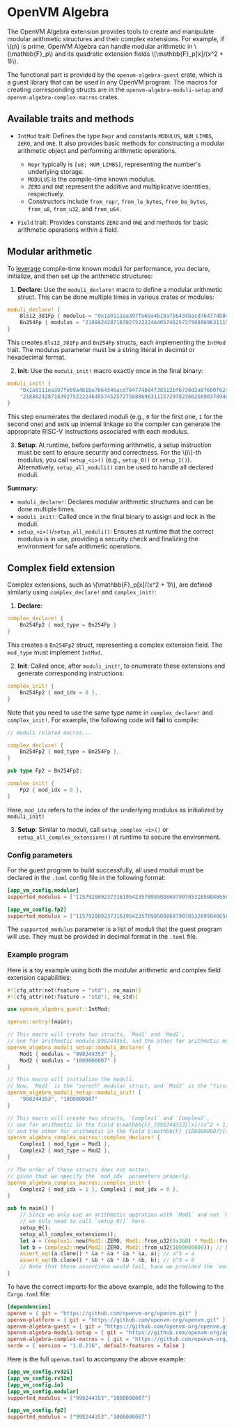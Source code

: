 # OpenVM Algebra

The OpenVM Algebra extension provides tools to create and manipulate modular arithmetic structures and their complex extensions. For example, if \\(p\\) is prime, OpenVM Algebra can handle modular arithmetic in \\(\mathbb{F}\_p\\)​ and its quadratic extension fields \\(\mathbb{F}\_p[x]/(x^2 + 1)\\).

The functional part is provided by the `openvm-algebra-guest` crate, which is a guest library that can be used in any OpenVM program. The macros for creating corresponding structs are in the `openvm-algebra-moduli-setup` and `openvm-algebra-complex-macros` crates.

## Available traits and methods

- `IntMod` trait:
  Defines the type `Repr` and constants `MODULUS`, `NUM_LIMBS`, `ZERO`, and `ONE`. It also provides basic methods for constructing a modular arithmetic object and performing arithmetic operations.

  - `Repr` typically is `[u8; NUM_LIMBS]`, representing the number's underlying storage.
  - `MODULUS` is the compile-time known modulus.
  - `ZERO` and `ONE` represent the additive and multiplicative identities, respectively.
  - Constructors include `from_repr`, `from_le_bytes`, `from_be_bytes`, `from_u8`, `from_u32`, and `from_u64`.

- `Field` trait:
  Provides constants `ZERO` and `ONE` and methods for basic arithmetic operations within a field.

## Modular arithmetic

To [leverage](./overview.md) compile-time known moduli for performance, you declare, initialize, and then set up the arithmetic structures:

1. **Declare**: Use the `moduli_declare!` macro to define a modular arithmetic struct. This can be done multiple times in various crates or modules:

```rust
moduli_declare! {
    Bls12_381Fp { modulus = "0x1a0111ea397fe69a4b1ba7b6434bacd764774b84f38512bf6730d2a0f6b0f6241eabfffeb153ffffb9feffffffffaaab" },
    Bn254Fp { modulus = "21888242871839275222246405745257275088696311157297823662689037894645226208583" },
}
```

This creates `Bls12_381Fp` and `Bn254Fp` structs, each implementing the `IntMod` trait. The modulus parameter must be a string literal in decimal or hexadecimal format.

2. **Init**: Use the `moduli_init!` macro exactly once in the final binary:

```rust
moduli_init! {
    "0x1a0111ea397fe69a4b1ba7b6434bacd764774b84f38512bf6730d2a0f6b0f6241eabfffeb153ffffb9feffffffffaaab",
    "21888242871839275222246405745257275088696311157297823662689037894645226208583"
}
```

This step enumerates the declared moduli (e.g., `0` for the first one, `1` for the second one) and sets up internal linkage so the compiler can generate the appropriate RISC-V instructions associated with each modulus.

3. **Setup**: At runtime, before performing arithmetic, a setup instruction must be sent to ensure security and correctness. For the \\(i\\)-th modulus, you call `setup_<i>()` (e.g., `setup_0()` or `setup_1()`). Alternatively, `setup_all_moduli()` can be used to handle all declared moduli.

**Summary**:

- `moduli_declare!`: Declares modular arithmetic structures and can be done multiple times.
- `moduli_init!`: Called once in the final binary to assign and lock in the moduli.
- `setup_<i>()`/`setup_all_moduli()`: Ensures at runtime that the correct modulus is in use, providing a security check and finalizing the environment for safe arithmetic operations.

## Complex field extension

Complex extensions, such as \\(\mathbb{F}\_p[x]/(x^2 + 1)\\), are defined similarly using `complex_declare!` and `complex_init!`:

1. **Declare**:

```rust
complex_declare! {
    Bn254Fp2 { mod_type = Bn254Fp }
}
```

This creates a `Bn254Fp2` struct, representing a complex extension field. The `mod_type` must implement `IntMod`.

2. **Init**: Called once, after `moduli_init!`, to enumerate these extensions and generate corresponding instructions:

```rust
complex_init! {
    Bn254Fp2 { mod_idx = 0 },
}
```

Note that you need to use the same type name in `complex_declare!` and `complex_init!`. For example, the following code will **fail** to compile:

```rust
// moduli related macros...

complex_declare! {
    Bn254Fp2 { mod_type = Bn254Fp },
}

pub type Fp2 = Bn254Fp2;

complex_init! {
    Fp2 { mod_idx = 0 },
}
```

Here, `mod_idx` refers to the index of the underlying modulus as initialized by `moduli_init!`

3. **Setup**: Similar to moduli, call `setup_complex_<i>()` or `setup_all_complex_extensions()` at runtime to secure the environment.

### Config parameters

For the guest program to build successfully, all used moduli must be declared in the `.toml` config file in the following format:

```toml
[app_vm_config.modular]
supported_modulus = ["115792089237316195423570985008687907853269984665640564039457584007908834671663"]

[app_vm_config.fp2]
supported_modulus = ["115792089237316195423570985008687907853269984665640564039457584007908834671663"]
```

The `supported_modulus` parameter is a list of moduli that the guest program will use. They must be provided in decimal format in the `.toml` file.

### Example program

Here is a toy example using both the modular arithmetic and complex field extension capabilities:

```rust
#![cfg_attr(not(feature = "std"), no_main)]
#![cfg_attr(not(feature = "std"), no_std)]

use openvm_algebra_guest::IntMod;

openvm::entry!(main);

// This macro will create two structs, `Mod1` and `Mod2`,
// one for arithmetic modulo 998244353, and the other for arithmetic modulo 1000000007.
openvm_algebra_moduli_setup::moduli_declare! {
    Mod1 { modulus = "998244353" },
    Mod2 { modulus = "1000000007" }
}

// This macro will initialize the moduli.
// Now, `Mod1` is the "zeroth" modular struct, and `Mod2` is the "first" one.
openvm_algebra_moduli_setup::moduli_init! {
    "998244353", "1000000007"
}

// This macro will create two structs, `Complex1` and `Complex2`,
// one for arithmetic in the field $\mathbb{F}_{998244353}[x]/(x^2 + 1)$,
// and the other for arithmetic in the field $\mathbb{F}_{1000000007}[x]/(x^2 + 1)$.
openvm_algebra_complex_macros::complex_declare! {
    Complex1 { mod_type = Mod1 },
    Complex2 { mod_type = Mod2 },
}

// The order of these structs does not matter,
// given that we specify the `mod_idx` parameters properly.
openvm_algebra_complex_macros::complex_init! {
    Complex2 { mod_idx = 1 }, Complex1 { mod_idx = 0 },
}

pub fn main() {
    // Since we only use an arithmetic operation with `Mod1` and not `Mod2`,
    // we only need to call `setup_0()` here.
    setup_0();
    setup_all_complex_extensions();
    let a = Complex1::new(Mod1::ZERO, Mod1::from_u32(0x3b8) * Mod1::from_u32(0x100000)); // a = -i in the corresponding field
    let b = Complex2::new(Mod2::ZERO, Mod2::from_u32(1000000006)); // b = -i in the corresponding field
    assert_eq!(a.clone() * &a * &a * &a * &a, a); // a^5 = a
    assert_eq!(b.clone() * &b * &b * &b * &b, b); // b^5 = b
    // Note that these assertions would fail, have we provided the `mod_idx` parameters wrongly.
}
```

To have the correct imports for the above example, add the following to the `Cargo.toml` file:

```toml
[dependencies]
openvm = { git = "https://github.com/openvm-org/openvm.git" }
openvm-platform = { git = "https://github.com/openvm-org/openvm.git" }
openvm-algebra-guest = { git = "https://github.com/openvm-org/openvm.git" }
openvm-algebra-moduli-setup = { git = "https://github.com/openvm-org/openvm.git" }
openvm-algebra-complex-macros = { git = "https://github.com/openvm-org/openvm.git" }
serde = { version = "1.0.216", default-features = false }
```

Here is the full `openvm.toml` to accompany the above example:

```toml
[app_vm_config.rv32i]
[app_vm_config.rv32m]
[app_vm_config.io]
[app_vm_config.modular]
supported_modulus = ["998244353","1000000007"]

[app_vm_config.fp2]
supported_modulus = ["998244353","1000000007"]
```
